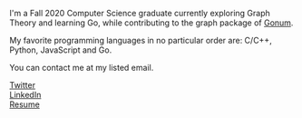 I'm a Fall 2020 Computer Science graduate currently exploring Graph Theory and learning Go, while contributing to the graph package of [Gonum](https://github.com/gonum/gonum). 

My favorite programming languages in no particular order are: C/C++, Python, JavaScript and Go.

You can contact me at my listed email.
  
[Twitter](https://twitter.com/mattconndev)  
[LinkedIn](https://www.linkedin.com/in/mattconndev/)  
[Resume](https://docs.google.com/document/d/1xpLTFJak9plpU-bo0I6GRmdDIijkfauvG1_zgg2dopc)
